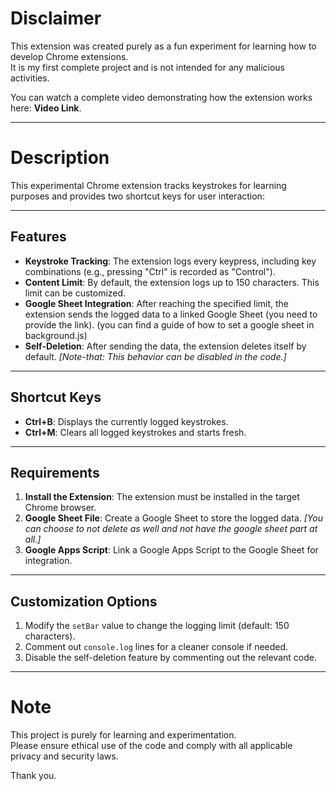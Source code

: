 # Disclaimer
This extension was created purely as a fun experiment for learning how to develop Chrome extensions.  
It is my first complete project and is not intended for any malicious activities.

You can watch a complete video demonstrating how the extension works here: **Video Link**.

---

# Description
This experimental Chrome extension tracks keystrokes for learning purposes and provides two shortcut keys for user interaction:

---

## Features
- **Keystroke Tracking**: The extension logs every keypress, including key combinations (e.g., pressing "Ctrl" is recorded as "Control").  
- **Content Limit**: By default, the extension logs up to 150 characters. This limit can be customized.  
- **Google Sheet Integration**: After reaching the specified limit, the extension sends the logged data to a linked Google Sheet (you need to provide the link). (you can find a guide of how to set a google sheet in background.js)  
- **Self-Deletion**: After sending the data, the extension deletes itself by default. *[Note-that: This behavior can be disabled in the code.]*  

---

## Shortcut Keys
- **Ctrl+B**: Displays the currently logged keystrokes.  
- **Ctrl+M**: Clears all logged keystrokes and starts fresh.  

---

## Requirements
1. **Install the Extension**: The extension must be installed in the target Chrome browser.  
2. **Google Sheet File**: Create a Google Sheet to store the logged data. *[You can choose to not delete as well and not have the google sheet part at all.]*  
3. **Google Apps Script**: Link a Google Apps Script to the Google Sheet for integration.  

---

## Customization Options
1. Modify the `setBar` value to change the logging limit (default: 150 characters).  
2. Comment out `console.log` lines for a cleaner console if needed.  
3. Disable the self-deletion feature by commenting out the relevant code.  

---

# Note
This project is purely for learning and experimentation.  
Please ensure ethical use of the code and comply with all applicable privacy and security laws.  

Thank you.
